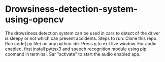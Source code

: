 # Drowsiness-detection-system-using-opencv
The drowsiness detection system can be used in cars to detect of the driver is sleepy or not which can prevent accidents.
Steps to run:
Clone this repo.
Run code(.py file) on any python ide. Press q to exit live window.
For audio enabled, first install pyttsx3 and speech recognition module using pip coomand in terminal.
Sar "activate" to start the audio enabled app.

